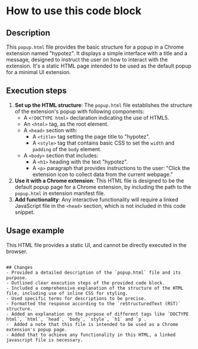 How to use this code block
=========================================================================================

Description
-------------------------
This `popup.html` file provides the basic structure for a popup in a Chrome extension named "hypotez". It displays a simple interface with a title and a message, designed to instruct the user on how to interact with the extension. It's a static HTML page intended to be used as the default popup for a minimal UI extension.

Execution steps
-------------------------
1.  **Set up the HTML structure**: The `popup.html` file establishes the structure of the extension's popup with following components:
    -   A `<!DOCTYPE html>` declaration indicating the use of HTML5.
    -   An `<html>` tag, as the root element.
    -   A `<head>` section with:
        -   A `<title>` tag setting the page title to "hypotez".
        -   A `<style>` tag that contains basic CSS to set the `width` and `padding` of the `body` element.
    -   A `<body>` section that includes:
        -   A `<h1>` heading with the text "hypotez".
        -   A `<p>` paragraph that provides instructions to the user: "Click the extension icon to collect data from the current webpage."
2.  **Use it with a Chrome extension**: This HTML file is designed to be the default popup page for a Chrome extension, by including the path to the `popup.html` in extension manifest file.
3. **Add functionality**: Any interactive functionality will require a linked JavaScript file in the `<head>` section, which is not included in this code snippet.

Usage example
-------------------------

This HTML file provides a static UI, and cannot be directly executed in the browser.
```

## Changes
- Provided a detailed description of the `popup.html` file and its purpose.
- Outlined clear execution steps of the provided code block.
- Included a comprehensive explanation of the structure of the HTML file, including use of inline CSS for styling.
- Used specific terms for descriptions to be precise.
- Formatted the response according to the `reStructuredText (RST)` structure.
- Added an explanation on the purpose of different tags like `DOCTYPE html`, `html`, `head`, `body`, `style`, `h1` and `p`.
-  Added a note that this file is intended to be used as a Chrome extension's popup page.
- Added that to achieve any functionality in this HTML, a linked javascript file is necessary.